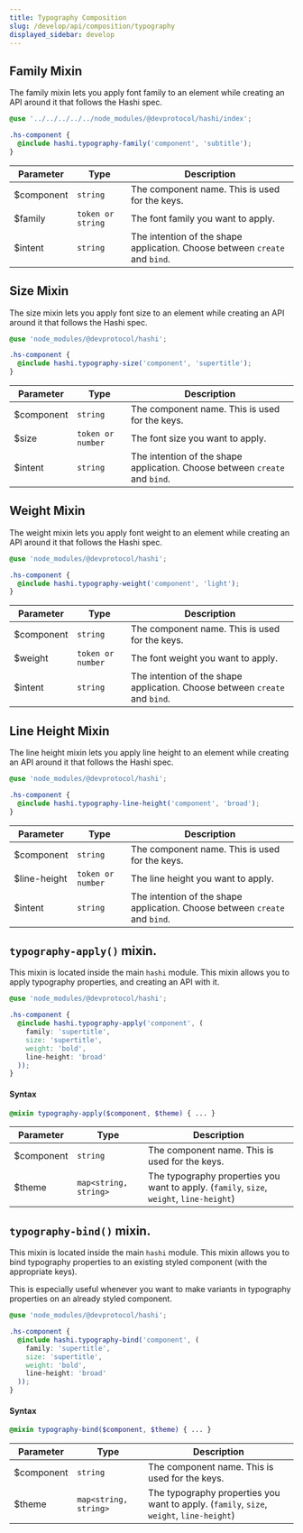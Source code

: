 ```yaml
---
title: Typography Composition
slug: /develop/api/composition/typography
displayed_sidebar: develop
---
```

## Family Mixin
The family mixin lets you apply font family to an element while creating an API around it that follows the Hashi spec.

```scss
@use '../../../../../node_modules/@devprotocol/hashi/index';

.hs-component {
  @include hashi.typography-family('component', 'subtitle');
}
```

| Parameter  | Type              | Description                                                                 |
|------------|-------------------|-----------------------------------------------------------------------------|
| $component | `string`          | The component name. This is used for the keys.                              |
| $family    | `token or string` | The font family you want to apply.                                          |
| $intent    | `string`          | The intention of the shape application. Choose between `create` and `bind`. |

## Size Mixin
The size mixin lets you apply font size to an element while creating an API around it that follows the Hashi spec.

```scss
@use 'node_modules/@devprotocol/hashi';

.hs-component {
  @include hashi.typography-size('component', 'supertitle');
}
```

| Parameter  | Type              | Description                                                                 |
|------------|-------------------|-----------------------------------------------------------------------------|
| $component | `string`          | The component name. This is used for the keys.                              |
| $size      | `token or number` | The font size you want to apply.                                            |
| $intent    | `string`          | The intention of the shape application. Choose between `create` and `bind`. |

## Weight Mixin
The weight mixin lets you apply font weight to an element while creating an API around it that follows the Hashi spec.

```scss
@use 'node_modules/@devprotocol/hashi';

.hs-component {
  @include hashi.typography-weight('component', 'light');
}
```

| Parameter  | Type              | Description                                                                 |
|------------|-------------------|-----------------------------------------------------------------------------|
| $component | `string`          | The component name. This is used for the keys.                              |
| $weight    | `token or number` | The font weight you want to apply.                                          |
| $intent    | `string`          | The intention of the shape application. Choose between `create` and `bind`. |

## Line Height Mixin
The line height mixin lets you apply line height to an element while creating an API around it that follows the Hashi spec.

```scss
@use 'node_modules/@devprotocol/hashi';

.hs-component {
  @include hashi.typography-line-height('component', 'broad');
}
```

| Parameter    | Type              | Description                                                                 |
|--------------|-------------------|-----------------------------------------------------------------------------|
| $component   | `string`          | The component name. This is used for the keys.                              |
| $line-height | `token or number` | The line height you want to apply.                                          |
| $intent      | `string`          | The intention of the shape application. Choose between `create` and `bind`. |

## `typography-apply()` mixin.
This mixin is located inside the main `hashi` module. This mixin allows you to apply typography properties, and creating an API with it.

```scss
@use 'node_modules/@devprotocol/hashi';

.hs-component {
  @include hashi.typography-apply('component', (
    family: 'supertitle',
    size: 'supertitle',
    weight: 'bold',
    line-height: 'broad'
  ));
}
```

#### Syntax
```scss
@mixin typography-apply($component, $theme) { ... }
```
| Parameter  | Type                  | Description                                                                              |
|------------|-----------------------|------------------------------------------------------------------------------------------|
| $component | `string`              | The component name. This is used for the keys.                                           |
| $theme     | `map<string, string>` | The typography properties you want to apply. (`family`, `size`, `weight`, `line-height`) |

## `typography-bind()` mixin.
This mixin is located inside the main `hashi` module. This mixin allows you to bind typography properties to an existing styled component (with the appropriate keys).

This is especially useful whenever you want to make variants in typography properties on an already styled component.

```scss
@use 'node_modules/@devprotocol/hashi';

.hs-component {
  @include hashi.typography-bind('component', (
    family: 'supertitle',
    size: 'supertitle',
    weight: 'bold',
    line-height: 'broad'
  ));
}
```

#### Syntax
```scss
@mixin typography-bind($component, $theme) { ... }
```
| Parameter  | Type                  | Description                                                                              |
|------------|-----------------------|------------------------------------------------------------------------------------------|
| $component | `string`              | The component name. This is used for the keys.                                           |
| $theme     | `map<string, string>` | The typography properties you want to apply. (`family`, `size`, `weight`, `line-height`) |